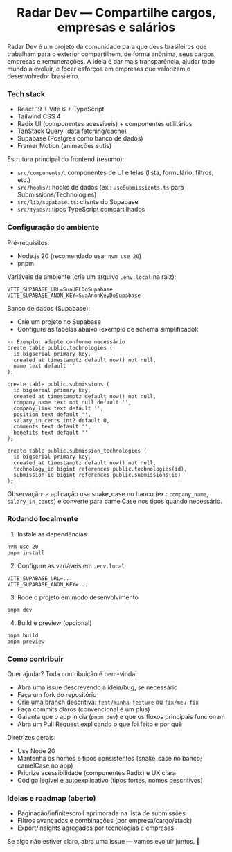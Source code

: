 <h1 align="center">Radar Dev — Compartilhe cargos, empresas e salários</h1>

Radar Dev é um projeto da comunidade para que devs brasileiros que trabalham para o exterior compartilhem, de forma anônima, seus cargos, empresas e remunerações. A ideia é dar mais transparência, ajudar todo mundo a evoluir, e focar esforços em empresas que valorizam o desenvolvedor brasileiro.

### Tech stack

- React 19 + Vite 6 + TypeScript
- Tailwind CSS 4
- Radix UI (componentes acessíveis) + componentes utilitários
- TanStack Query (data fetching/cache)
- Supabase (Postgres como banco de dados)
- Framer Motion (animações sutis)

Estrutura principal do frontend (resumo):
- `src/components/`: componentes de UI e telas (lista, formulário, filtros, etc.)
- `src/hooks/`: hooks de dados (ex.: `useSubmissionts.ts` para Submissions/Technologies)
- `src/lib/supabase.ts`: cliente do Supabase
- `src/types/`: tipos TypeScript compartilhados

### Configuração do ambiente

Pré-requisitos:
- Node.js 20 (recomendado usar `nvm use 20`)
- pnpm

Variáveis de ambiente (crie um arquivo `.env.local` na raiz):

```
VITE_SUPABASE_URL=SuaURLDoSupabase
VITE_SUPABASE_ANON_KEY=SuaAnonKeyDoSupabase
```

Banco de dados (Supabase):
- Crie um projeto no Supabase
- Configure as tabelas abaixo (exemplo de schema simplificado):

```
-- Exemplo: adapte conforme necessário
create table public.technologies (
  id bigserial primary key,
  created_at timestamptz default now() not null,
  name text default ''
);

create table public.submissions (
  id bigserial primary key,
  created_at timestamptz default now() not null,
  company_name text not null default '',
  company_link text default '',
  position text default '',
  salary_in_cents int2 default 0,
  comments text default '',
  benefits text default ''
);

create table public.submission_technologies (
  id bigserial primary key,
  created_at timestamptz default now() not null,
  technology_id bigint references public.technologies(id),
  submission_id bigint references public.submissions(id)
);
```

Observação: a aplicação usa snake_case no banco (ex.: `company_name`, `salary_in_cents`) e converte para camelCase nos tipos quando necessário.

### Rodando localmente

1) Instale as dependências
```
nvm use 20
pnpm install
```

2) Configure as variáveis em `.env.local`
```
VITE_SUPABASE_URL=...
VITE_SUPABASE_ANON_KEY=...
```

3) Rode o projeto em modo desenvolvimento
```
pnpm dev
```

4) Build e preview (opcional)
```
pnpm build
pnpm preview
```

### Como contribuir

Quer ajudar? Toda contribuição é bem-vinda!

- Abra uma issue descrevendo a ideia/bug, se necessário
- Faça um fork do repositório
- Crie uma branch descritiva: `feat/minha-feature` ou `fix/meu-fix`
- Faça commits claros (convencional é um plus)
- Garanta que o app inicia (`pnpm dev`) e que os fluxos principais funcionam
- Abra um Pull Request explicando o que foi feito e por quê

Diretrizes gerais:
- Use Node 20
- Mantenha os nomes e tipos consistentes (snake_case no banco; camelCase no app)
- Priorize acessibilidade (componentes Radix) e UX clara
- Código legível e autoexplicativo (tipos fortes, nomes descritivos)

### Ideias e roadmap (aberto)

- Paginação/infinitescroll aprimorada na lista de submissões
- Filtros avançados e combinações (por empresa/cargo/stack)
- Export/insights agregados por tecnologias e empresas

Se algo não estiver claro, abra uma issue — vamos evoluir juntos. 💚


